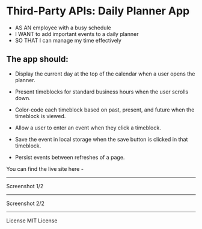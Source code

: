 # Third-Party APIs: Daily Planner App

- AS AN employee with a busy schedule
- I WANT to add important events to a daily planner
- SO THAT I can manage my time effectively

## The app should:

- Display the current day at the top of the calendar when a user opens the planner.

- Present timeblocks for standard business hours when the user scrolls down.

- Color-code each timeblock based on past, present, and future when the timeblock is viewed.

- Allow a user to enter an event when they click a timeblock.

- Save the event in local storage when the save button is clicked in that timeblock.

- Persist events between refreshes of a page.

You can find the live site here - 

_________________________________________________________________________________________________________________
Screenshot 1/2



_________________________________________________________________________________________________________________
Screenshot 2/2



_________________________________________________________________________________________________________________

License MIT License
